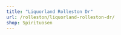 ```yaml
---
title: "Liquorland Rolleston Dr"
url: /rolleston/liquorland-rolleston-dr/
shop: Spirituosen
---
```

